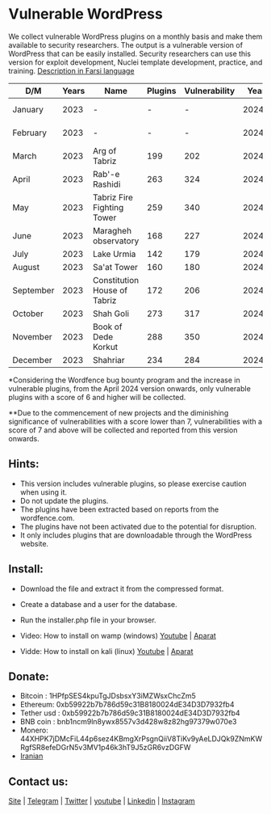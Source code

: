 # Vulnerable WordPress
We collect vulnerable WordPress plugins on a monthly basis and make them available to security researchers. The output is a vulnerable version of WordPress that can be easily installed.
Security researchers can use this version for exploit development, Nuclei template development, practice, and training. [Description in Farsi language](https://onhexgroup.ir/tag/%d9%88%d8%b1%d8%af%d9%be%d8%b1%d8%b3-%d8%a2%d8%b3%db%8c%d8%a8-%d9%be%d8%b0%db%8c%d8%b1/)

| D/M       | Years | Name                         | Plugins | Vulnerability | Years | Name             | Plugins | Vulnerability |
| --------- | ----- | ---------------------------- | ------- | ------------- | ----- | ---------------- | ------- | ------------- |
| January   | 2023  | \-                           | \-      | \-            | 2024  | Imadaddin Nasimi | 171     | 210           |
| February  | 2023  | \-                           | \-      | \-            | 2024  | Jushin Castle    | 214     | 290           |
| March     | 2023  | Arg of Tabriz                | 199     | 202           | 2024  | Kandovan         | 355     | 492           |
| April     | 2023  | Rab'-e Rashidi               | 263     | 324           | 2024* | Arasbaran        | 202     | 267           |
| May       | 2023  | Tabriz Fire Fighting Tower   | 259     | 340           | 2024  | Leylan           | 181     | 244           |
| June      | 2023  | Maragheh observatory         | 168     | 227           | 2024**| Turkish delight  | 54      | 55            |
| July      | 2023  | Lake Urmia                   | 142     | 179           | 2024  | \-               | \-      | \-            |
| August    | 2023  | Sa'at Tower                  | 160     | 180           | 2024  | \-               | \-      | \-            |
| September | 2023  | Constitution House of Tabriz | 172     | 206           | 2024  | \-               | \-      | \-            |
| October   | 2023  | Shah Goli                    | 273     | 317           | 2024  | \-               | \-      | \-            |
| November  | 2023  | Book of Dede Korkut          | 288     | 350           | 2024  | \-               | \-      | \-            |
| December  | 2023  | Shahriar                     | 234     | 284           | 2024  | \-               | \-      | \-            |


*Considering the Wordfence bug bounty program and the increase in vulnerable plugins, from the April 2024 version onwards, only vulnerable plugins with a score of 6 and higher will be collected.

**Due to the commencement of new projects and the diminishing significance of vulnerabilities with a score lower than 7, vulnerabilities with a score of 7 and above will be collected and reported from this version onwards.

## Hints:
- This version includes vulnerable plugins, so please exercise caution when using it.
- Do not update the plugins.
- The plugins have been extracted based on reports from the wordfence.com.
- The plugins have not been activated due to the potential for disruption.
- It only includes plugins that are downloadable through the WordPress website.

## Install:
- Download the file and extract it from the compressed format.
- Create a database and a user for the database. 
- Run the installer.php file in your browser.

- Video: How to install on wamp (windows) [Youtube](https://www.youtube.com/watch?v=Bee8LZGpFG8) | [Aparat](https://www.aparat.com/v/wXrPU)
- Vidde: How to install on kali (linux) [Youtube](https://www.youtube.com/watch?v=49EghnqsWII) | [Aparat](https://www.aparat.com/v/mfdAs)

## Donate:
- Bitcoin : 1HPfpSES4kpuTgJDsbsxY3iMZWsxChcZm5
- Ethereum: 0xb59922b7b786d59c31B8180024dE34D3D7932fb4
- Tether usd : 0xb59922b7b786d59c31B8180024dE34D3D7932fb4
- BNB coin : bnb1ncm9ln8ywx8557v3d428w8z82hg97379w070e3
- Monero: 44XHPK7jDMcFiL44p6sez4KBmgXrPsgnQiiV8TiKv9yAeLDJQk9ZNmKWRgfSR8efeDGrN5v3MV1p46k3hT9J5zGR6vzDGFW
- [Iranian](https://zil.ink/onhexgroup)

## Contact us:
[Site](https://onhexgroup.ir/) | [Telegram](https://t.me/onhex_ir) | [Twitter](https://twitter.com/onhexgroup) | [youtube](https://www.youtube.com/@onhexgroup) | [Linkedin](https://www.linkedin.com/in/onhex-group/) | [Instagram](https://instagram.com/onhexgroup)
